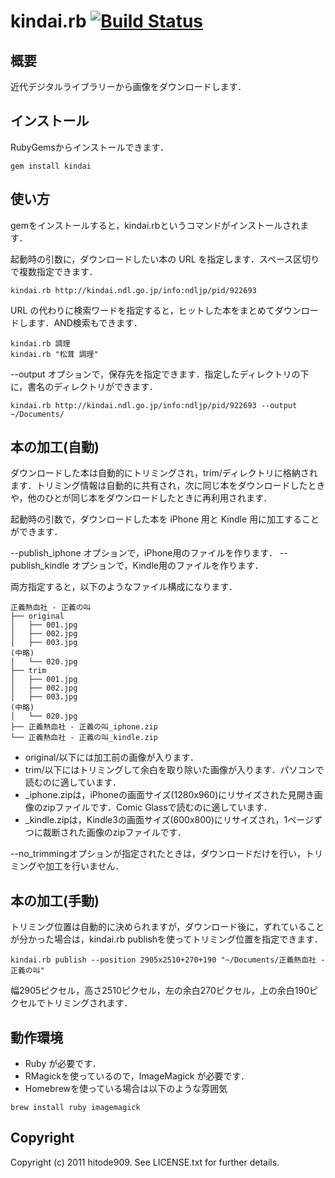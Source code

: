 # kindai.rb [![Build Status](https://travis-ci.org/hitode909/kindairb.png?branch=master)](https://travis-ci.org/hitode909/kindairb)

## 概要

近代デジタルライブラリーから画像をダウンロードします．

## インストール

RubyGemsからインストールできます．

```
gem install kindai
```

## 使い方

gemをインストールすると，kindai.rbというコマンドがインストールされます．

起動時の引数に，ダウンロードしたい本の URL を指定します．スペース区切りで複数指定できます．

```
kindai.rb http://kindai.ndl.go.jp/info:ndljp/pid/922693
```

URL の代わりに検索ワードを指定すると，ヒットした本をまとめてダウンロードします．AND検索もできます．

```
kindai.rb 調理
kindai.rb "松茸 調理"
```

--output オプションで，保存先を指定できます．指定したディレクトリの下に，書名のディレクトリができます．

```
kindai.rb http://kindai.ndl.go.jp/info:ndljp/pid/922693 --output ~/Documents/
```

## 本の加工(自動)

ダウンロードした本は自動的にトリミングされ，trim/ディレクトリに格納されます．トリミング情報は自動的に共有され，次に同じ本をダウンロードしたときや，他のひとが同じ本をダウンロードしたときに再利用されます．

起動時の引数で，ダウンロードした本を iPhone 用と Kindle 用に加工することができます．

 --publish_iphone オプションで，iPhone用のファイルを作ります．
 --publish_kindle オプションで，Kindle用のファイルを作ります．

両方指定すると，以下のようなファイル構成になります．

```
正義熱血社 - 正義の叫
├── original
│   ├── 001.jpg
│   ├── 002.jpg
│   ├── 003.jpg
(中略)
│   └── 020.jpg
├── trim
│   ├── 001.jpg
│   ├── 002.jpg
│   ├── 003.jpg
(中略)
│   └── 020.jpg
├── 正義熱血社 - 正義の叫_iphone.zip
└── 正義熱血社 - 正義の叫_kindle.zip
```

- original/以下には加工前の画像が入ります．
- trim/以下にはトリミングして余白を取り除いた画像が入ります．パソコンで読むのに適しています．
- _iphone.zipは，iPhoneの画面サイズ(1280x960)にリサイズされた見開き画像のzipファイルです．Comic Glassで読むのに適しています．
- _kindle.zipは，Kindle3の画面サイズ(600x800)にリサイズされ，1ページずつに裁断された画像のzipファイルです．

 --no_trimmingオプションが指定されたときは，ダウンロードだけを行い，トリミングや加工を行いません．

## 本の加工(手動)

トリミング位置は自動的に決められますが，ダウンロード後に，ずれていることが分かった場合は，kindai.rb publishを使ってトリミング位置を指定できます．

```
kindai.rb publish --position 2905x2510+270+190 "~/Documents/正義熱血社 - 正義の叫"
```

幅2905ピクセル，高さ2510ピクセル，左の余白270ピクセル，上の余白190ピクセルでトリミングされます．

## 動作環境

- Ruby が必要です．
- RMagickを使っているので，ImageMagick が必要です．
- Homebrewを使っている場合は以下のような雰囲気

```
brew install ruby imagemagick
```


## Copyright

Copyright (c) 2011 hitode909. See LICENSE.txt for
further details.
